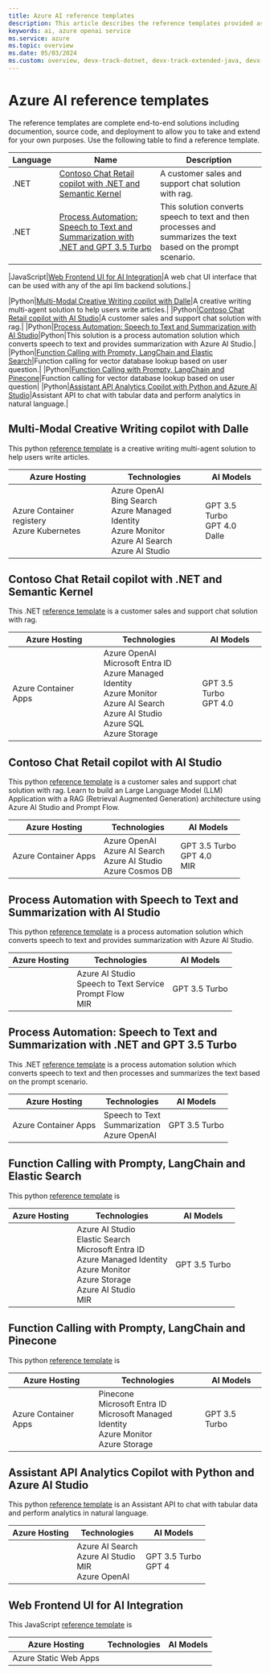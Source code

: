 ```yaml
---
title: Azure AI reference templates
description: This article describes the reference templates provided as GitHub repositories to build and deploy intelligent applications on Azure.
keywords: ai, azure openai service
ms.service: azure
ms.topic: overview
ms.date: 05/03/2024
ms.custom: overview, devx-track-dotnet, devx-track-extended-java, devx-track-go, devx-track-js, devx-track-python
---
```


# Azure AI reference templates

The reference templates are complete end-to-end solutions including documention, source code, and deployment to allow you to take and extend for your own purposes. Use the following table to find a reference template. 



Language|Name|Description|
|--|--|--|
|.NET|[Contoso Chat Retail copilot with .NET and Semantic Kernel](https://github.com/Azure-Samples/chat-rag-openai-csharp-prompty)|A customer sales and support chat solution with rag. |
|.NET|[Process Automation: Speech to Text and Summarization with .NET and GPT 3.5 Turbo]()|This solution converts speech to text and then processes and summarizes the text based on the prompt scenario.|

|JavaScript|[Web Frontend UI for AI Integration]()|A web chat UI interface that can be used with any of the api llm backend solutions.|


|Python|[Multi-Modal Creative Writing copilot with Dalle]()|A creative writing multi-agent solution to help users write articles.|
|Python|[Contoso Chat Retail copilot with AI Studio]()|A customer sales and support chat solution with rag.|
|Python|[Process Automation: Speech to Text and Summarization with AI Studio]()|Python|This solution is a process automation solution which converts speech to text and provides summarization with Azure AI Studio.|
|Python|[Function Calling with Prompty, LangChain and Elastic Search]()|Function calling for vector database lookup based on user question.|
|Python|[Function Calling with Prompty, LangChain and Pinecone]()|Function calling for vector database lookup based on user question|
|Python|[Assistant API Analytics Copilot with Python and Azure AI Studio]()|Assistant API to chat with tabular data and perform analytics in natural language.|


## Multi-Modal Creative Writing copilot with Dalle

This python [reference template](https://github.com/Azure-Samples/agent-openai-python-prompty) is a 
creative writing multi-agent solution to help users write articles.

|Azure Hosting|Technologies|AI Models|
|--|--|--|
|Azure Container registery<br>Azure Kubernetes<br>|Azure OpenAI<br>Bing Search<br>Azure Managed Identity<br>Azure Monitor<br>Azure AI Search<br>Azure AI Studio|GPT 3.5 Turbo<br>GPT 4.0<br>Dalle|

## Contoso Chat Retail copilot with .NET and Semantic Kernel

This .NET [reference template](https://github.com/Azure-Samples/agent-openai-python-prompty) is a customer sales and support chat solution with rag.

|Azure Hosting|Technologies|AI Models|
|--|--|--|
|Azure Container Apps<br>|Azure OpenAI<br>Microsoft Entra ID<br>Azure Managed Identity<br>Azure Monitor<br>Azure AI Search<br>Azure AI Studio<br>Azure SQL<br>Azure Storage|GPT 3.5 Turbo<br>GPT 4.0|

## Contoso Chat Retail copilot with AI Studio

This python [reference template](https://github.com/Azure-Samples/contoso-chat) is a customer sales and support chat solution with rag. Learn to build an Large Language Model (LLM) Application with a RAG (Retrieval Augmented Generation) architecture using Azure AI Studio and Prompt Flow.

|Azure Hosting|Technologies|AI Models|
|--|--|--|
|Azure Container Apps<br>|Azure OpenAI<br>Azure AI Search<br>Azure AI Studio<br>Azure Cosmos DB|GPT 3.5 Turbo<br>GPT 4.0<br>MIR|

## Process Automation with Speech to Text and Summarization with AI Studio

This python [reference template](https://github.com/Azure-Samples/summarization-openai-python-prompflow) is a process automation solution which converts speech to text and provides summarization with Azure AI Studio.

|Azure Hosting|Technologies|AI Models|
|--|--|--|
||Azure AI Studio<br>Speech to Text Service<br>Prompt Flow<br>MIR|GPT 3.5 Turbo|

## Process Automation: Speech to Text and Summarization with .NET and GPT 3.5 Turbo


This .NET [reference template](https://github.com/Azure-Samples/summarization-openai-csharp-prompty) is a process automation solution which converts speech to text and then processes and summarizes the text based on the prompt scenario.

|Azure Hosting|Technologies|AI Models|
|--|--|--|
|Azure Container Apps|Speech to Text<br>Summarization<br>Azure OpenAI|GPT 3.5 Turbo|


## Function Calling with Prompty, LangChain and Elastic Search

This python [reference template](https://github.com/Azure-Samples/agent-python-openai-prompty-langchain) is

|Azure Hosting|Technologies|AI Models|
|--|--|--|
||Azure AI Studio<br>Elastic Search<br>Microsoft Entra ID<br>Azure Managed Identity<br>Azure Monitor<br>Azure Storage<br>Azure AI Studio<br>MIR|GPT 3.5 Turbo|

## Function Calling with Prompty, LangChain and Pinecone

This python [reference template](https://github.com/Azure-Samples/agent-openai-python-prompty-langchain-pinecone) is

|Azure Hosting|Technologies|AI Models|
|--|--|--|
|Azure Container Apps|Pinecone<br>Microsoft Entra ID<br>Microsoft Managed Identity<br>Azure Monitor<br>Azure Storage|GPT 3.5 Turbo|

## Assistant API Analytics Copilot with Python and Azure AI Studio

This python [reference template](https://github.com/Azure-Samples/assistant-data-openai-python-promptflow) is an Assistant API to chat with tabular data and perform analytics in natural language.

|Azure Hosting|Technologies|AI Models|
|--|--|--|
||Azure AI Search<br>Azure AI Studio<br>MIR<br>Azure OpenAI|GPT 3.5 Turbo<br>GPT 4|

## Web Frontend UI for AI Integration

This JavaScript [reference template](https://github.com/Azure-Samples/web-openai-swa-frontend) is 

|Azure Hosting|Technologies|AI Models|
|--|--|--|
|Azure Static Web Apps|||

